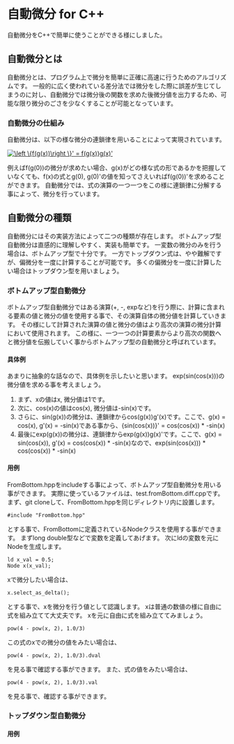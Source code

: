 # 自動微分 for C++
自動微分をC++で簡単に使うことができる様にしました。
## 自動微分とは
自動微分とは、プログラム上で微分を簡単に正確に高速に行うためのアルゴリズムです。
一般的に広く使われている差分法では微分をした際に誤差が生じてしまうのに対し、自動微分では微分後の関数を求めた後微分値を出力するため、可能な限り微分のごさを少なくすることが可能となっています。
### 自動微分の仕組み  
自動微分は、以下の様な微分の連鎖律を用いることによって実現されています。

<a href="https://www.codecogs.com/eqnedit.php?latex=\left&space;\{f(g(x))\right&space;\}'&space;=&space;f(g(x))g(x)'" target="_blank"><img src="https://latex.codecogs.com/gif.latex?\left&space;\{f(g(x))\right&space;\}'&space;=&space;f(g(x))g(x)'" title="\left \{f(g(x))\right \}' = f(g(x))g(x)'" /></a>

例えばf(g(0))の微分が求めたい場合、g(x)がどの様な式の形であるかを把握していなくても、f(x)の式とg(0), g(0)'の値を知ってさえいればf(g(0))'を求めることができます。
自動微分では、式の演算の一つ一つをこの様に連鎖律に分解する事によって、微分を行っています。
## 自動微分の種類
自動微分にはその実装方法によって二つの種類が存在します。
ボトムアップ型自動微分は直感的に理解しやすく、実装も簡単です。
一変数の微分のみを行う場合は、ボトムアップ型で十分です。
一方でトップダウン式は、やや難解ですが、偏微分を一度に計算することが可能です。
多くの偏微分を一度に計算したい場合はトップダウン型を用いましょう。
### ボトムアップ型自動微分
ボトムアップ型自動微分ではある演算(+, -, expなど)を行う際に、計算に含まれる要素の値と微分の値を使用する事で、その演算自体の微分値を計算していきます。
その様にして計算された演算の値と微分の値はより高次の演算の微分計算において使用されます。
この様に、一つ一つの計算要素からより高次の関数へと微分値を伝搬していく事からボトムアップ型の自動微分と呼ばれています。
#### 具体例
あまりに抽象的な話なので、具体例を示したいと思います。
exp(sin(cos(x)))の微分値を求める事を考えましょう。
1. まず、xの値はx, 微分値は1です。
1. 次に、cos(x)の値はcos(x), 微分値は-sin(x)です。
1. さらに、sin(g(x))の微分は、連鎖律からcos(g(x))g'(x)です。ここで、g(x) = cos(x), g'(x) = -sin(x)である事から、{sin(cos(x))}' =  cos(cos(x)) * -sin(x)
1. 最後にexp(g(x))の微分は、連鎖律からexp(g(x))g(x)'です。ここで、g(x) = sin(cos(x)), g'(x) = cos(cos(x)) * -sin(x)なので、exp(sin(cos(x))) * cos(cos(x)) * -sin(x)
#### 用例
FromBottom.hppをincludeする事によって、ボトムアップ型自動微分を用いる事ができます。
実際に使っているファイルは、test.fromBottom.diff.cppです。
まず、git cloneして、FromBottom.hppを同じディレクトリ内に設置します。

```
#include "FromBottom.hpp"
```
とする事で、FromBottomに定義されているNodeクラスを使用する事ができます。
まずlong double型などで変数を定義してあげます。
次にldの変数を元にNodeを生成します。
```
ld x_val = 0.5;
Node x(x_val);
```
xで微分したい場合は、
```
x.select_as_delta();

```
とする事で、xを微分を行う値として認識します。
xは普通の数値の様に自由に式を組み立てて大丈夫です。
xを元に自由に式を組み立ててみましょう。
```
pow(4 - pow(x, 2), 1.0/3)
```
この式のxでの微分の値をみたい場合は、
```
pow(4 - pow(x, 2), 1.0/3).dval
```
を見る事で確認する事ができます。
また、式の値をみたい場合は、
```
pow(4 - pow(x, 2), 1.0/3).val
```
を見る事で、確認する事ができます。

### トップダウン型自動微分
#### 用例
